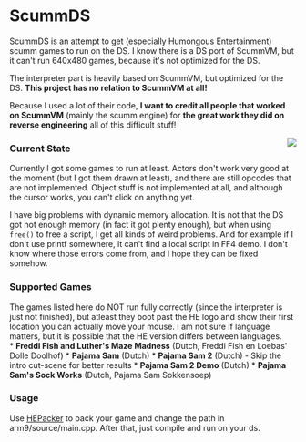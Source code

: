 ScummDS
=======
ScummDS is an attempt to get (especially Humongous Entertainment) scumm games to run on the DS. I know there is a DS port of ScummVM, but it can't run 640x480 games, because it's not optimized for the DS.

The interpreter part is heavily based on ScummVM, but optimized for the DS. <b>This project has no relation to ScummVM at all!</b>

Because I used a lot of their code, <b>I want to credit all people that worked on ScummVM</b> (mainly the scumm engine) for <b>the great work they did on reverse engineering</b> all of this difficult stuff!

<img src="http://florian.nouwt.com/forum/get.php?id=30" align="right"/>
<h3>Current State</h3>
Currently I got some games to run at least. Actors don't work very good at the moment (but I got them drawn at least), and there are still opcodes that are not implemented. Object stuff is not implemented at all, and although the cursor works, you can't click on anything yet.

I have big problems with dynamic memory allocation. It is not that the DS got not enough memory (in fact it got plenty enough), but when using <code>free()</code> to free a script, I get all kinds of weird problems. And for example if I don't use printf somewhere, it can't find a local script in FF4 demo. I don't know where those errors come from, and I hope they can be fixed somehow.

<h3>Supported Games</h3>
The games listed here do NOT run fully correctly (since the interpreter is just not finished), but atleast they boot past the HE logo and show their first location you can actually move your mouse. I am not sure if language matters, but it is possible that the HE version differs between languages.<br>
* <b>Freddi Fish and Luther's Maze Madness</b> (Dutch, Freddi Fish en Loebas' Dolle Doolhof)
* <b>Pajama Sam</b> (Dutch)
* <b>Pajama Sam 2</b> (Dutch) - Skip the intro cut-scene for better results
* <b>Pajama Sam 2 Demo</b> (Dutch)
* <b>Pajama Sam's Sock Works</b> (Dutch, Pajama Sam Sokkensoep)

<h3>Usage</h3>
Use <a href="https://github.com/Gericom/HEPacker">HEPacker</a> to pack your game and change the path in arm9/source/main.cpp. After that, just compile and run on your ds.
